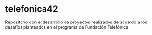 # telefonica42
Repositorio con el desarrollo de proyectos realizados de acuerdo a los desafíos planteados en el programa de Fundación Telefónica
